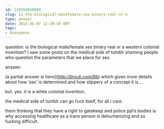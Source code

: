 ```yaml
---
id: 118359658889
slug: is-the-biological-malefemale-sex-binary-real-or-a
type: answer
date: 2015-05-07 12:29:59 GMT
tags:
- Anonymous
---
```

question: is the biological male/female sex binary real or a western colonial invention? I saw some posts on the medical side of tumblr shaming people who question the parameters that we place for sex.

answer: <p>[a partial answer is here](<a href="http://biyuti.com/8b">http://biyuti.com/8b</a>) which gives more details about how&nbsp;‘sex’ is determined and how slippery of a concept it is....</p><p>but. yes. it is a white colonial invention.&nbsp;</p><p>the medical side of tumblr can go fuck itself, for all i care.&nbsp;</p><p>them thinking that they have a right to gatekeep and police ppl’s bodies is why accessing healthcare as a trans person is dehumanizing and so fucking difficult.&nbsp;</p>